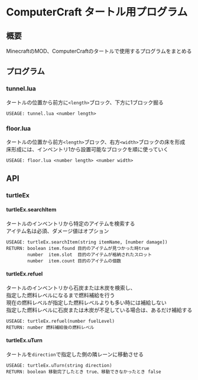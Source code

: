 # ComputerCraft タートル用プログラム

## 概要

MinecraftのMOD、ComputerCraftのタートルで使用するプログラムをまとめる  

## プログラム

### tunnel.lua

タートルの位置から前方に`<length>`ブロック、下方に1ブロック掘る  

	USEAGE: tunnel.lua <number length>

### floor.lua

タートルの位置から前方`<length>`ブロック、右方`<width>`ブロックの床を形成  
床形成には、インベントリ1から設置可能なブロックを順に使っていく

	USEAGE: floor.lua <number length> <number width>

## API

### turtleEx

#### turtleEx.searchItem

タートルのインベントリから特定のアイテムを検索する  
アイテム名は必須、ダメージ値はオプション  

	USEAGE: turtleEx.searchItem(string itemName, [number damage])  
	RETURN: boolean item.found 目的のアイテムが見つかった時true  
	        number  item.slot  目的のアイテムが格納されたスロット  
	        number  item.count 目的のアイテムの個数  
  
#### turtleEx.refuel

タートルのインベントリから石炭または木炭を検索し、  
指定した燃料レベルになるまで燃料補給を行う  
現在の燃料レベルが指定した燃料レベルよりも多い時には補給しない  
指定した燃料レベルに石炭または木炭が不足している場合は、あるだけ補給する  

	USEAGE: turtleEx.refuel(number fuelLevel)  
	RETURN: number 燃料補給後の燃料レべル  

#### turtleEx.uTurn

タートルを`direction`で指定した側の隣レーンに移動させる  

	USEAGE: turtleEx.uTurn(string direction)  
	RETURN: boolean 移動完了したとき true、移動できなかったとき false  
